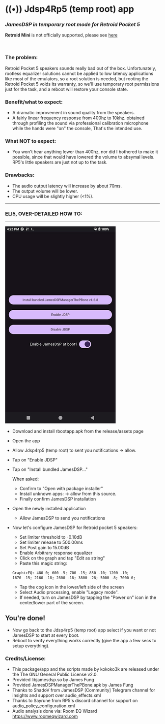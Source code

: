 # ((•)) Jdsp4Rp5 (temp root) app 
### *JamesDSP in temporary root mode for Retroid Pocket 5*

**Retroid Mini** is not officially supported, please see [here](https://github.com/kokoko3k/rboot.app/issues/4)

<br>

### The problem:
Retroid Pocket 5 speakers sounds really bad out of the box.
Unfortunately, rootless equalizer solutions cannot be applied to low latency
applications like most of the emulators, so a root solution is needed,
but rooting the Retroid Pocket 5 voids its warranty, so we'll use temporary root permissions just for the task, and a reboot will restore your console state.

### Benefit/what to expect:
* A dramatic improvement in sound quality from the speakers.
* A fairly linear frequency response from 400hz to 10khz.
obtained through profiling the sound via professional calibration 
microphone while the hands were "on" the console, That's the intended use.

### What NOT to expect:
* You won't hear anything lower than 400hz, nor did I bothered to
make it possible, since that would have lowered the volume
to absymal levels. RP5's little speakers are just not up to the task.

### Drawbacks:
* The audio output latency will increase by about 70ms.
* The output volume will be lower.
* CPU usage will be slightly higher (<1%).

-----------------------------
### **ELI5, OVER-DETAILED HOW TO:**
-----------------------------
![ ](https://github.com/kokoko3k/rboot.app/blob/main/repo_images/shot1.jpg?raw=true)

* Download and install rbootapp.apk
from the release/assets page
* Open the app
* Allow Jdsp4rp5 (temp root) to sent you notifications -> allow.

* Tap on "Enable JDSP"

* Tap on "Install bundled JamesDSP..."

	When asked:
	* Confirm to "Open with package installer"
	* Install unknown apps: -> allow from this source.
	* Finally confirm JamesDSP installation
	

* Open the newly installed application
	* Allow JamesDSP to send you notifications

* Now let's configure JamesDSP for Retroid pocket 5 speakers:
	* Set limiter threshold to -0.10dB
	* Set limiter release to 500.00ms
	* Set Post gain to 15.00dB
	* Enable Arbitrary response equalizer
	* Click on the graph and tap "Edit as string"
	* Paste this magic string:<br>
	```
  	GraphicEQ: 480 0; 600 -5; 700 -15; 850 -10; 1200 -10;
  	1670 -15; 2160 -18; 2800 -18; 3800 -28; 5000 -8; 7000 0;
	```
	* Tap the cog icon in the lower/left side of the screen
	* Select Audio processing, enable "Legacy mode".
	* If needed, turn on JamesDSP by tapping the "Power on" icon in the center/lower part of the screen.
	  
## You're done! <br>
* Now go back to the Jdsp4rp5 (temp root) app select if you want or not JamesDSP to start at every boot. <br>
* Reboot to verify everything works correctly (give the app a few secs to setup everything).


### Credits/License:
* This package/app and the scripts made by kokoko3k are released under the 
The GNU General Public License v2.0.
* Provided libjamesdsp.so by James Fung 
* Provided JamesDSPManagerThePBone.apk by James Fung
* Thanks to ShadoV from JamesDSP [Community] Telegram channel
for insights and support over audio_effects.xml
* Thanks to Sayrune from RP5's discord channel
for support on audio_policy_configuration.xml
* Audio analysis done via: Room EQ Wizard https://www.roomeqwizard.com
